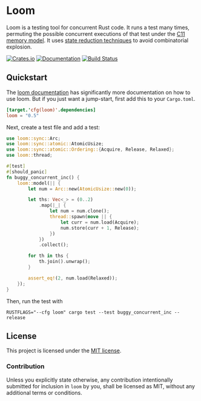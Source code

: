 # Loom

Loom is a testing tool for concurrent Rust code. It runs a test many
times, permuting the possible concurrent executions of that test under
the [C11 memory model][spec]. It uses [state reduction
techniques][cdschecker] to avoid combinatorial explosion.

[![Crates.io](https://img.shields.io/crates/v/loom.svg)](https://crates.io/crates/loom)
[![Documentation](https://docs.rs/loom/badge.svg)][docs]
[![Build Status](https://github.com/tokio-rs/loom/actions/workflows/ci.yml/badge.svg)](https://github.com/tokio-rs/loom/actions)

[docs]: https://docs.rs/loom
[spec]: https://en.cppreference.com/w/cpp/atomic/memory_order
[cdschecker]: http://plrg.eecs.uci.edu/publications/toplas16.pdf

## Quickstart

The [loom documentation][docs] has significantly more documentation on
how to use loom. But if you just want a jump-start, first add this to
your `Cargo.toml`.

```toml
[target.'cfg(loom)'.dependencies]
loom = "0.5"
```

Next, create a test file and add a test:

```rust
use loom::sync::Arc;
use loom::sync::atomic::AtomicUsize;
use loom::sync::atomic::Ordering::{Acquire, Release, Relaxed};
use loom::thread;

#[test]
#[should_panic]
fn buggy_concurrent_inc() {
    loom::model(|| {
        let num = Arc::new(AtomicUsize::new(0));

        let ths: Vec<_> = (0..2)
            .map(|_| {
                let num = num.clone();
                thread::spawn(move || {
                    let curr = num.load(Acquire);
                    num.store(curr + 1, Release);
                })
            })
            .collect();

        for th in ths {
            th.join().unwrap();
        }

        assert_eq!(2, num.load(Relaxed));
    });
}
```

Then, run the test with

```console
RUSTFLAGS="--cfg loom" cargo test --test buggy_concurrent_inc --release
```

## License

This project is licensed under the [MIT license](LICENSE).

### Contribution

Unless you explicitly state otherwise, any contribution intentionally
submitted for inclusion in `loom` by you, shall be licensed as MIT,
without any additional terms or conditions.
